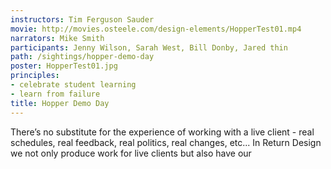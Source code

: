 ```yaml
---
instructors: Tim Ferguson Sauder
movie: http://movies.osteele.com/design-elements/HopperTest01.mp4
narrators: Mike Smith
participants: Jenny Wilson, Sarah West, Bill Donby, Jared thin
path: /sightings/hopper-demo-day
poster: HopperTest01.jpg
principles:
- celebrate student learning
- learn from failure
title: Hopper Demo Day
---
```


There’s no substitute for the experience of working with a live client - real schedules, real feedback, real politics, real changes, etc... In Return Design we not only produce work for live clients but also have our

